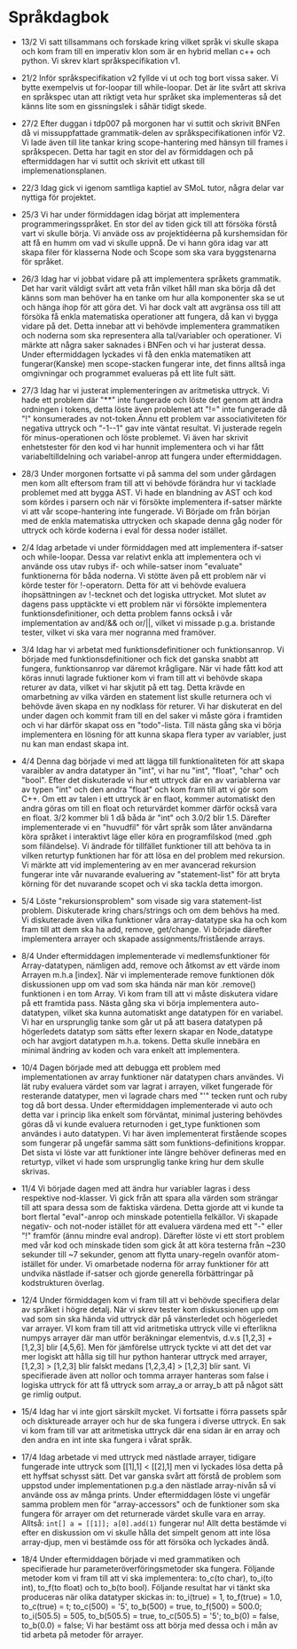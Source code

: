 # Språkdagbok
- 13/2 Vi satt tillsammans och forskade kring vilket språk vi skulle skapa och kom fram till en imperativ klon som är en hybrid mellan c++ och python. Vi skrev klart språkspecifikation v1.

- 21/2 Inför språkspecifikation v2 fyllde vi ut och tog bort vissa saker. Vi bytte exempelvis ut for-loopar till while-loopar. Det är lite svårt att skriva en språkspec utan att riktigt veta hur språket ska implementeras så det känns lite som en gissningslek i såhär tidigt skede.

- 27/2 Efter duggan i tdp007 på morgonen har vi suttit och skrivit BNFen då vi missuppfattade grammatik-delen av språkspecifikationen inför V2. Vi lade även till lite tankar kring scope-hantering med hänsyn till frames i språkspecen. Detta har tagit en stor del av förmiddagen och på eftermiddagen har vi suttit och skrivit ett utkast till implemenationsplanen.

- 22/3 Idag gick vi igenom samtliga kaptiel av SMoL tutor, några delar var nyttiga för projektet.

- 25/3 Vi har under förmiddagen idag börjat att implementera programmeringsspråket. En stor del av tiden gick till att försöka förstå vart vi skulle börja. Vi anväde oss av projektidéerna på kurshemsidan för att få en humm om vad vi skulle uppnå. De vi hann göra idag var att skapa filer för klasserna Node och Scope som ska vara byggstenarna för språket.

- 26/3 Idag har vi jobbat vidare på att implementera språkets grammatik. Det har varit väldigt svårt att veta från vilket håll man ska börja då det känns som man behöver ha en tanke om hur alla komponenter ska se ut och hänga ihop för att göra det. Vi har dock valt att avgränsa oss till att försöka få enkla matematiska operationer att fungera, då kan vi bygga vidare på det. Detta innebar att vi behövde implementera grammatiken och noderna som ska representera alla tal/variabler och operationer. Vi märkte att några saker saknades i BNFen och vi har justerat dessa. Under eftermiddagen lyckades vi få den enkla matematiken att fungerar(Kanske) men scope-stacken fungerar inte, det finns alltså inga omgivningar och programmet evalueras på ett lite fult sätt.

- 27/3 Idag har vi justerat implementeringen av aritmetiska uttryck. Vi hade ett problem där "**" inte fungerade och löste det genom att ändra ordningen i tokens, detta löste även problemet att "!=" inte fungerade då "!" konsumerades av not-token.Ännu ett problem var associativiteten för negativa uttryck och "-1--1" gav inte väntat resultat. Vi justerade regeln för minus-operationen och löste problemet. Vi även har skrivit enhetstester för den kod vi har hunnit implementera och vi har fått variabeltilldelning och variabel-anrop att fungera under eftermiddagen. 

- 28/3 Under morgonen fortsatte vi på samma del som under gårdagen men kom allt eftersom fram till att vi behövde förändra hur vi tacklade problemet med att bygga AST. Vi hade en blandning av AST och kod som kördes i parsern och när vi försökte implementera if-satser märkte vi att vår scope-hantering inte fungerade. Vi Började om från början med de enkla matematiska uttrycken och skapade denna gåg noder för uttryck och körde koderna i eval för dessa noder istället.

- 2/4 Idag arbetade vi under förmiddagen med att implementera if-satser och while-loopar. Dessa var relativt enkla att implementera och vi använde oss utav rubys if- och while-satser inom "evaluate" funktionerna för båda noderna. Vi stötte även på ett problem när vi körde tester för !-operatorn. Detta för att vi behövde evaluera ihopsättningen av !-tecknet och det logiska uttrycket. Mot slutet av dagens pass upptäckte vi ett problem när vi försökte implementera funktionsdefinitioner, och detta problem fanns också i vår implementation av and/&& och or/||, vilket vi missade p.g.a. bristande tester, vilket vi ska vara mer nogranna med framöver.

- 3/4 Idag har vi arbetat med funktionsdefinitioner och funktionsanrop. Vi började med funktionsdefinitioner och fick det ganska snabbt att fungera, funktionsanrop var däremot krågligare. När vi hade fått kod att köras innuti lagrade fuktioner kom vi fram till att vi behövde skapa returer av data, vilket vi har skjutit på ett tag. Detta krävde en omarbetning av vilka värden en statement list skulle returnera och vi behövde även skapa en ny nodklass för returer. Vi har diskuterat en del under dagen och kommit fram till en del saker vi måste göra i framtiden och vi har därför skapat oss en "todo"-lista. Till nästa gång ska vi börja implementera en lösning för att kunna skapa flera typer av variabler, just nu kan man endast skapa int.

- 4/4 Denna dag började vi med att lägga till funktionaliteten för att skapa varaibler av andra datatyper än "int", vi har nu "int", "float", "char" och "bool". Efter det diskuterade vi hur ett uttryck där en av variablerna var av typen "int" och den andra "float" och kom fram till att vi gör som C++. Om ett av talen i ett uttryck är en flaot, kommer automatiskt den andra göras om till en float och returvärdet kommer därför också vara en float. 3/2 kommer bli 1 då båda är "int" och 3.0/2 blir 1.5. Därefter implementerade vi en "huvudfil" för vårt språk som låter användarna köra språket i interaktivt läge eller köra en programfilskod (med .gph som filändelse). Vi ändrade för tillfället funktioner till att behöva ta in vilken returtyp funktionen har för att lösa en del problem med rekursion. Vi märkte att vid implementering av en mer avancerad rekursion fungerar inte vår nuvarande evaluering av "statement-list" för att bryta körning för det nuvarande scopet och vi ska tackla detta imorgon.

- 5/4 Löste "rekursionsproblem" som visade sig vara statement-list problem. Diskuterade kring chars/strings och om dem behövs ha med. Vi diskuterade även vilka funktioner våra array-datatype ska ha och kom fram till att dem ska ha add, remove, get/change. Vi började därefter implementera arrayer och skapade assignments/fristående arrays.

- 8/4 Under eftermiddagen implementerade vi medlemsfunktioner för Array-datatypen, nämligen add, remove och åtkomst av ett värde inom Arrayen m.h.a [index]. När vi implementerade remove funktionen dök diskussionen upp om vad som ska hända när man kör .remove() funktionen i en tom Array. Vi kom fram till att vi måste diskutera vidare på ett framtida pass. Nästa gång ska vi börja implementera auto-datatypen, vilket ska kunna automatiskt ange datatypen för en variabel. Vi har en ursprunglig tanke som går ut på att basera datatypen på högerledets datatyp som sätts efter lexern skapar en Node_datatype och har avgjort datatypen m.h.a. tokens. Detta skulle innebära en minimal ändring av koden och vara enkelt att implementera.

- 10/4 Dagen började med att debugga ett problem med implementationen av array funktioner när datatypen chars användes. Vi lät ruby evaluera värdet som var lagrat i arrayen, vilket fungerade för resterande datatyper, men vi lagrade chars med "'" tecken runt och ruby tog då bort dessa. Under eftermiddagen implementerade vi auto och detta var i princip lika enkelt som förväntat, minimal justering behövdes göras då vi kunde evaluera returnoden i get_type funktionen som användes i auto datatypen. Vi har även implementerat firstående scopes som fungerar på ungefär samma sätt som funktions-definitions kroppar. Det sista vi löste var att funktioner inte längre behöver defineras med en returtyp, vilket vi hade som ursprunglig tanke kring hur dem skulle skrivas.

- 11/4 Vi började dagen med att ändra hur variabler lagras i dess respektive nod-klasser. Vi gick från att spara alla värden som strängar till att spara dessa som de faktiska värdena. Detta gjorde att vi kunde ta bort flertal "eval"-anrop och minskade potentiella felkällor. Vi skapade negativ- och not-noder istället för att evaluera värdena med ett "-" eller "!" framför (ännu mindre eval androp). Därefter löste vi ett stort problem med vår kod och minskade tiden som gick åt att köra testerna från ~230 sekunder till ~7 sekunder, genom att flytta unary-regeln ovanför atom- istället för under. Vi omarbetade noderna för array funktioner för att undvika nästlade if-satser och gjorde generella förbättringar på kodstrukturen överlag.

- 12/4 Under förmiddagen kom vi fram till att vi behövde specifiera delar av språket i högre detalj. När vi skrev tester kom diskussionen upp om vad som sin ska hända vid uttryck där på vänsterledet och högerledet var arrayer. VI kom fram till att vid aritmetiska uttryck ville vi efterlikna numpys arrayer där man utför beräkningar elementvis, d.v.s [1,2,3] + [1,2,3] blir [4,5,6]. Men för jämförelse uttryck tyckte vi att det det var mer logiskt att hålla sig till hur python hanterar uttryck med arrayer, [1,2,3] > [1,2,3] blir falskt medans [1,2,3,4] > [1,2,3] blir sant. Vi specifierade även att nollor och tomma arrayer hanteras som false i logiska uttryck för att få uttryck som array_a or array_b att på något sätt ge rimlig output.

- 15/4 Idag har vi inte gjort särskilt mycket. Vi fortsatte i förra passets spår och disktureade arrayer och hur de ska fungera i diverse uttryck. En sak vi kom fram till var att aritmetiska uttryck där ena sidan är en array och den andra en int inte ska fungera i vårat språk.

- 17/4 Idag arbetade vi med uttryck med nästlade arrayer, tidigare fungerade inte uttryck som [[1],1] < [[2],1] men vi lyckades lösa detta på ett hyffsat schysst sätt. Det var ganska svårt att förstå de problem som uppstod under implementationen p.g.a den nästlade array-nivån så vi använde oss av många prints. Under eftermiddagen löste vi ungefär samma problem men för "array-accessors" och de funktioner som ska fungera för arrayer om det returnerade värdet skulle vara en array. Alltså: `int[] a = [[1]]; a[0].add(1)` fungerar nu! Allt detta bestämde vi efter en diskussion om vi skulle hålla det simpelt genom att inte lösa array-djup, men vi bestämde oss för att försöka och lyckades ändå.

- 18/4 Under eftermiddagen började vi med grammatiken och specifierade hur parameteröverföringsmetoder ska fungera. Följande metoder kom vi fram till att vi ska implementera: to_c(to char), to_i(to int), to_f(to float) och to_b(to bool). Följande resultat har vi tänkt ska produceras när olika datatyper skickas in: to_i(true) = 1, to_f(true) = 1.0, to_c(true) = t; to_c(500) = '5', to_b(500) = true, to_f(500) = 500.0; to_i(505.5) = 505, to_b(505.5) = true, to_c(505.5) = '5'; to_b(0) = false, to_b(0.0) = false; Vi har bestämt oss att börja med dessa och i mån av tid arbeta på metoder för arrayer.